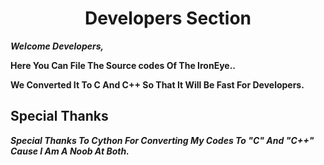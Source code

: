 # <h1 align="center">Developers Section</h1>

**_Welcome Developers,_**

**Here You Can File The Source codes Of The IronEye..**

**We Converted It To C And C++ So That It Will Be Fast For Developers.**

## Special Thanks
**_Special Thanks To Cython For Converting My Codes To "C" And "C++" Cause I Am A Noob At Both._**
